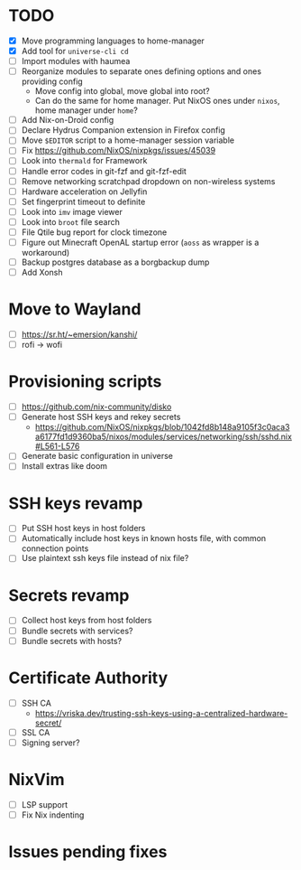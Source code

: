 # TODO

- [x] Move programming languages to home-manager
- [x] Add tool for `universe-cli cd`
- [ ] Import modules with haumea
- [ ] Reorganize modules to separate ones defining options and ones providing config
  - Move config into global, move global into root?
  - Can do the same for home manager. Put NixOS ones under `nixos`, home manager under `home`?
- [ ] Add Nix-on-Droid config
- [ ] Declare Hydrus Companion extension in Firefox config
- [ ] Move `$EDITOR` script to a home-manager session variable
- [ ] Fix https://github.com/NixOS/nixpkgs/issues/45039
- [ ] Look into `thermald` for Framework
- [ ] Handle error codes in git-fzf and git-fzf-edit
- [ ] Remove networking scratchpad dropdown on non-wireless systems
- [ ] Hardware acceleration on Jellyfin
- [ ] Set fingerprint timeout to definite
- [ ] Look into `imv` image viewer
- [ ] Look into `broot` file search
- [ ] File Qtile bug report for clock timezone
- [ ] Figure out Minecraft OpenAL startup error (`aoss` as wrapper is a workaround)
- [ ] Backup postgres database as a borgbackup dump
- [ ] Add Xonsh

# Move to Wayland
- [ ] https://sr.ht/~emersion/kanshi/
- [ ] rofi -> wofi

# Provisioning scripts
- [ ] https://github.com/nix-community/disko
- [ ] Generate host SSH keys and rekey secrets
  - https://github.com/NixOS/nixpkgs/blob/1042fd8b148a9105f3c0aca3a6177fd1d9360ba5/nixos/modules/services/networking/ssh/sshd.nix#L561-L576
- [ ] Generate basic configuration in universe
- [ ] Install extras like doom

# SSH keys revamp
- [ ] Put SSH host keys in host folders
- [ ] Automatically include host keys in known hosts file, with common connection points
- [ ] Use plaintext ssh keys file instead of nix file?

# Secrets revamp
- [ ] Collect host keys from host folders
- [ ] Bundle secrets with services?
- [ ] Bundle secrets with hosts?

# Certificate Authority
- [ ] SSH CA
  - https://vriska.dev/trusting-ssh-keys-using-a-centralized-hardware-secret/
- [ ] SSL CA
- [ ] Signing server?

# NixVim
- [ ] LSP support
- [ ] Fix Nix indenting

# Issues pending fixes

